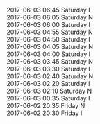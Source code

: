 2017-06-03 06:45 Saturday  I  
2017-06-03 06:05 Saturday  N  
2017-06-03 06:00 Saturday  I  
2017-06-03 04:55 Saturday  N  
2017-06-03 04:50 Saturday  I  
2017-06-03 04:05 Saturday  N  
2017-06-03 04:00 Saturday  I  
2017-06-03 03:45 Saturday  N  
2017-06-03 03:30 Saturday  I  
2017-06-03 02:40 Saturday  N  
2017-06-03 02:20 Saturday  I  
2017-06-03 02:10 Saturday  N  
2017-06-03 00:35 Saturday  I  
2017-06-02 20:35 Friday  N  
2017-06-02 20:30 Friday  I  

